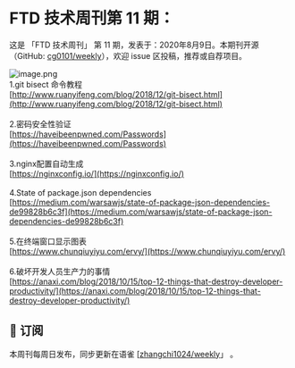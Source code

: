 # FTD 技术周刊第 11 期：
这是 「FTD 技术周刊」 第 11 期，发表于：2020年8月9日。本期刊开源（GitHub: [cg0101/weekly](https://github.com/cg0101/weekly)），欢迎 issue 区投稿，推荐或自荐项目。

![image.png](https://cdn.nlark.com/yuque/0/2020/png/132503/1605583125654-ae228a51-cc68-4cb2-b3c9-36da8b75436e.png#height=716&id=Ux1Oo&margin=%5Bobject%20Object%5D&name=image.png&originHeight=716&originWidth=1080&originalType=binary&size=1155119&status=done&style=none&width=1080)<br />1.git bisect 命令教程<br />[http://www.ruanyifeng.com/blog/2018/12/git-bisect.html](http://www.ruanyifeng.com/blog/2018/12/git-bisect.html)<br />
<br />2.密码安全性验证<br />[https://haveibeenpwned.com/Passwords](https://haveibeenpwned.com/Passwords)<br />
<br />3.nginx配置自动生成<br />[https://nginxconfig.io/](https://nginxconfig.io/)<br />
<br />4.State of package.json dependencies<br />[https://medium.com/warsawjs/state-of-package-json-dependencies-de99828b6c3f](https://medium.com/warsawjs/state-of-package-json-dependencies-de99828b6c3f)<br />
<br />5.在终端窗口显示图表<br />[https://www.chunqiuyiyu.com/ervy/](https://www.chunqiuyiyu.com/ervy/)<br />
<br />6.破坏开发人员生产力的事情<br />[https://anaxi.com/blog/2018/10/15/top-12-things-that-destroy-developer-productivity/](https://anaxi.com/blog/2018/10/15/top-12-things-that-destroy-developer-productivity/)

## 📅 订阅
本周刊每周日发布，同步更新在语雀 [[zhangchi1024/weekly](https://www.yuque.com/zhangchi1024/weekly)」 。